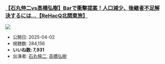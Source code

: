 ### [【石丸伸二vs高橋弘樹】Barで衝撃提案！人口減少、後継者不足解決するには…【ReHacQ北関東旅】](https://www.youtube.com/watch?v=zfUWk6zA77M)
[![](https://img.youtube.com/vi/zfUWk6zA77M/sddefault.jpg)](https://www.youtube.com/watch?v=zfUWk6zA77M)
-   公開日: 2025-04-02
-   視聴数: 284,156
-   **いいね数: 7,931**
-   出演者: [石丸伸二](/rehacq_fan/people/石丸伸二 "wikilink"), [高橋弘樹](/rehacq_fan/people/高橋弘樹 "wikilink")
